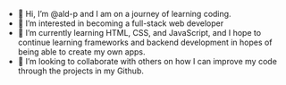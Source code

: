 - 👋 Hi, I’m @ald-p and I am on a journey of learning coding.
- 👀 I’m interested in becoming a full-stack web developer
- 🌱 I’m currently learning HTML, CSS, and JavaScript, and I hope to continue learning frameworks and backend development in hopes of being able to create my own apps.
- 💞️ I’m looking to collaborate with others on how I can improve my code through the projects in my Github.

<!---
ald-p/ald-p is a ✨ special ✨ repository because its `README.md` (this file) appears on your GitHub profile.
You can click the Preview link to take a look at your changes.
--->
